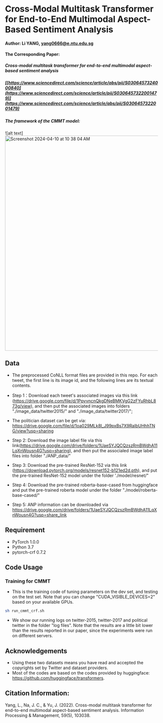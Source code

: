 # Cross-Modal Multitask Transformer for End-to-End Multimodal Aspect-Based Sentiment Analysis

#### Author: Li YANG,  yang0666@e.ntu.edu.sg

#### The Corresponding Paper: 
##### Cross-modal multitask transformer for end-to-end multimodal aspect-based sentiment analysis 
##### [[https://www.sciencedirect.com/science/article/abs/pii/S0306457324000840](https://www.sciencedirect.com/science/article/pii/S0306457322001479)](https://www.sciencedirect.com/science/article/abs/pii/S0306457322001479)

##### The framework of the CMMT model:  
![alt text]<img width="709" alt="Screenshot 2024-04-10 at 10 38 04 AM" src="https://github.com/yangli-hub/CMMT-Code/assets/70850281/4cd2be80-f1a5-4dcb-a3b3-255c24cd184c">



## Data
- The preprocessed CoNLL format files are provided in this repo. For each tweet, the first line is its image id, and the following lines are its textual contents.
- Step 1：Download each tweet's associated images via this link (https://drive.google.com/file/d/1PpvvncnQkgDNeBMKVgG2zFYuRhbL873g/view), and then put the associated images into folders "./image_data/twitter2015/" and "./image_data/twitter2017/";
- The politician dataset can be get via: https://drive.google.com/file/d/1oa029MLk8I_J99pxBs7X9RaIbUHhhTNG/view?usp=sharing
- Step 2: Download the image label file via this link(https://drive.google.com/drive/folders/1UaeSYJQCQzszRmBWdhA11LqXnWousn4G?usp=sharing), and then put the associaled image label files into folder "./ANP_data/"
- Step 3: Download the pre-trained ResNet-152 via this link (https://download.pytorch.org/models/resnet152-b121ed2d.pth), and put the pre-trained ResNet-152 model under the folder './model/resnet/" 

- Step 4: Download the pre-trained roberta-base-cased from huggingface and put the pre-trained roberta model under the folder "./model/roberta-base-cased/"
- Step 5: ANP information can be downloaded via https://drive.google.com/drive/folders/1UaeSYJQCQzszRmBWdhA11LqXnWousn4G?usp=share_link

## Requirement
* PyTorch 1.0.0
* Python 3.7 
* pytorch-crf 0.7.2

## Code Usage

### Training for CMMT
- This is the training code of tuning parameters on the dev set, and testing on the test set. Note that you can change "CUDA_VISIBLE_DEVICES=2" based on your available GPUs.

```sh
sh run_cmmt_crf.sh
```

- We show our running logs on twitter-2015, twitter-2017 and political twitter in the folder "log files". Note that the results are a little bit lower than the results reported in our paper, since the experiments were run on different servers.


## Acknowledgements
- Using these two datasets means you have read and accepted the copyrights set by Twitter and dataset providers.
- Most of the codes are based on the codes provided by huggingface: https://github.com/huggingface/transformers.

## Citation Information:
Yang, L., Na, J. C., & Yu, J. (2022). Cross-modal multitask transformer for end-to-end multimodal aspect-based sentiment analysis. Information Processing & Management, 59(5), 103038.
